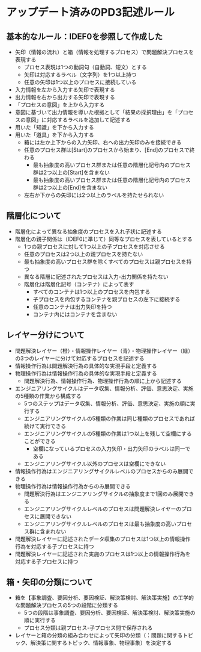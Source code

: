 # アップデート済みのPD3記述ルール

## 基本的なルール：IDEF0を参照して作成した
- 矢印（情報の流れ）と箱（情報を処理するプロセス）で問題解決プロセスを表現する
  - プロセス表現は1つの動詞句（自動詞、短文）とする
  - 矢印は対応するラベル（文字列）を1つ以上持つ
  - 任意の矢印は1つ以上のプロセスに接続している
- 入力情報を左から入力する矢印で表現する
- 出力情報を右から出力する矢印で表現する
- 「プロセスの意図」を上から入力する
- 意図に基づいて出力情報を導いた根拠として「結果の採択理由」を「プロセスの意図」に対応するラベルを追加して記述する
- 用いた「知識」を下から入力する
- 用いた「道具」を下から入力する
  - 箱には左か上下からの入力矢印、右への出力矢印のみを接続できる
  - 任意のプロセス群は[Start]のプロセスから始まり、[End]のプロセスで終わる
    - 最も抽象度の高いプロセス群または任意の階層化記号内のプロセス群は2つ以上の[Start]を含まない
    - 最も抽象度の高いプロセス群または任意の階層化記号内のプロセス群は2つ以上の[End]を含まない
  - 左右か下からの矢印には2つ以上のラベルを持たせられない

## 階層化について
- 階層化によって異なる抽象度のプロセスを入れ子状に記述する
- 階層化の親子関係は（IDEF0に準じて）同等なプロセスを表しているとする
  - 1つの親プロセスに対して1つ以上の子プロセスを対応させる
  - 任意のプロセスは2つ以上の親プロセスを持たない
  - 最も抽象度の高いプロセス群を除くすべてのプロセスは親プロセスを持つ
  - 異なる階層に記述されたプロセスは入力-出力関係を持たない
  - 階層化は階層化記号（コンテナ）によって表す
    - すべてのコンテナは1つ以上のプロセスを内包する
    - 子プロセスを内包するコンテナを親プロセスの左下に接続する
    - 任意のコンテナは出力矢印を持つ
    - コンテナ内にはコンテナを含まない

## レイヤー分けについて
- 問題解決レイヤー（橙）・情報操作レイヤー（青）・物理操作レイヤー（緑）の3つのレイヤーに分けて対応するプロセスを記述する
- 情報操作行為は問題解決行為の具体的な実現手段と定義する
- 物理操作行為は情報操作行為の具体的な実現手段と定義する
  - 問題解決行為、情報操作行為、物理操作行為の順に上から記述する
- エンジニアリングサイクルはデータ収集、情報分析、評価、意思決定、実施の5種類の作業から構成する
  - 5つのステップはデータ収集、情報分析、評価、意思決定、実施の順に実行する
  - エンジニアリングサイクルの5種類の作業は同じ種類のプロセスであれば続けて実行できる
  - エンジニアリングサイクルの5種類の作業は1つ以上を残して空欄にすることができる
    - 空欄になっているプロセスの入力矢印・出力矢印のラベルは同一である
  - エンジニアリングサイクル以外のプロセスは空欄にできない
- 情報操作行為はエンジニアリングサイクルレベルのプロセスからのみ展開できる
- 物理操作行為は情報操作行為からのみ展開できる
  - 問題解決行為はエンジニアリングサイクルの抽象度まで1回のみ展開できる
  - エンジニアリングサイクルレベルのプロセスは問題解決レイヤーのプロセスに展開できない
  - エンジニアリングサイクルレベルのプロセスは最も抽象度の高いプロセス群に含まれない
- 問題解決レイヤーに記述されたデータ収集のプロセスは1つ以上の情報操作行為を対応する子プロセスに持つ
- 問題解決レイヤーに記述された実施のプロセスは1つ以上の情報操作行為を対応する子プロセスに持つ

## 箱・矢印の分類について
- 箱を【事象調査、要因分析、要因検証、解決策検討、解決策実施】の工学的な問題解決プロセスの5つの段階に分類する
  - 5つの段階は事象調査、要因分析、要因検証、解決策検討、解決策実施の順に実行する
  - プロセス分類は親プロセス-子プロセス間で保存される
- レイヤーと箱の分類の組み合わせによって矢印の分類（：問題に関するトピック、解決策に関するトピック、情報事象、物理事象）を決定する
